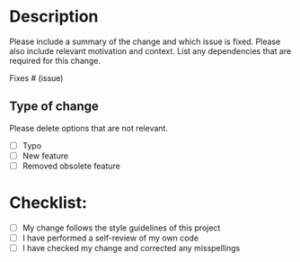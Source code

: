 # Description

Please include a summary of the change and which issue is fixed. Please also include relevant motivation and context. List any dependencies that are required for this change.

Fixes # (issue)

## Type of change

Please delete options that are not relevant.

- [ ] Typo
- [ ] New feature
- [ ] Removed obsolete feature

# Checklist:

- [ ] My change follows the style guidelines of this project
- [ ] I have performed a self-review of my own code
- [ ] I have checked my change and corrected any misspellings
